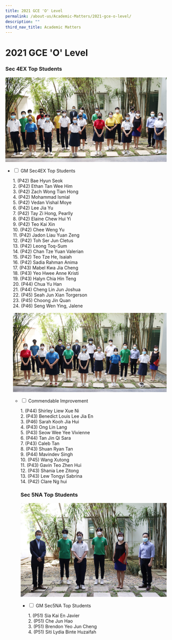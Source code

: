 ```yaml
---
title: 2021 GCE 'O' Level
permalink: /about-us/Academic-Matters/2021-gce-o-level/
description: ""
third_nav_title: Academic Matters
---
```

<h1><b>2021 GCE 'O' Level</b></h1>

<h3>Sec 4EX Top Students</h3>

<img src="/images/IMG_0247e-2048x1075.jpg">

<ul class="jekyllcodex_accordion">
  <li>
    <input type="checkbox" id="accordion1">
    <label for="accordion1">GM Sec4EX Top Students</label>
    <div>
      <p>1. (P42) Bae Hyun Seok<br>2. (P42) Ethan Tan Wee Him<br>3. 
(P42) Zach Wong Tian Hong<br>4. (P42) Mohammad Ismial<br>5. (P42) Vedan Vishal Moye<br>6. (P42) Lee Jia Yu<br>7. (P42) Tay Zi Hong, Pearlly<br>8. (P42) Elaine Chew Hui Yi<br>9. (P42) Teo Kai Xin<br>10. (P42) Chee Weng Yu<br>11. (P42) Jadon Liau Yuan Zeng<br>12. (P42) Toh Ser Jun Cletus<br>13. (P42) Leong Toq-Sum<br>14. (P42) Chan Tze Yuan Valerian<br>15. (P42) Teo Tze He, Isaiah<br>16. (P42) Sadia Rahman Anima<br>17. (P43) Mabel Kwa Jia Cheng<br>18. (P43) Yeo Hwee Anne Kristi<br>19. (P43) Halyn Chia Hin Teng<br>20. (P44) Chua Yu Han<br>21. (P44) Cheng Lin Jun Joshua<br>22. (P45) Seah Jun Xian Torgerson<br>23. (P45) Choong Jin Quan<br>24. (P46) Seng Wen Ying, Jalene</p>
    </div>
	</li>

<img src="/images/IMG_0250e-2048x1054.jpg">
	<ul class="jekyllcodex_accordion">
  <li>
    <input type="checkbox" id="accordion1">
    <label for="accordion1">Commendable Improvement</label>
    <div>
      <p>1. (P44) Shirley Liew Xue Ni<br>2. (P43) Benedict Louis Lee Jia En<br>3. (P46) Sarah Kooh Jia Hui<br>4. (P43) Ong Lin Lang<br>5. (P43) Seow Wee Yee Vivienne<br>6. (P44) Tan Jin Qi Sara<br>7. (P43) Caleb Tan<br>8. (P43) Shuan Ryan Tan<br>9. (P44) Mavindev Singh<br>10. (P45) Wang Xutong<br>11. (P43) Gavin Teo Zhen Hui<br>12. (P43) Shania Lee Zitong<br>13. (P43) Lew Tongyi Sabrina<br>14. (P42) Clare Ng hui</p>
    </div>
	</li>
		
		
<h3>Sec 5NA Top Students</h3>

<img src="/images/IMG_0259e-2048x1314.jpg">		
	<ul class="jekyllcodex_accordion">
  <li>
    <input type="checkbox" id="accordion1">
    <label for="accordion1">GM Sec5NA Top Students</label>
    <div>
      <p>1. (P51) Sia Kai En Javier<br>2. (P51) Che Jun Hao<br>3. (P51) Brendon Yeo Jun Cheng<br>4. (P51) Siti Lydia Binte Huzaifah</p>
    </div>
	</li>
		
		